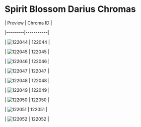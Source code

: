 # Spirit Blossom Darius Chromas


| Preview | Chroma ID |

|---------|-----------|

| ![122044](https://raw.communitydragon.org/latest/plugins/rcp-be-lol-game-data/global/default/v1/champion-chroma-images/122/122044.png) | 122044 |

| ![122045](https://raw.communitydragon.org/latest/plugins/rcp-be-lol-game-data/global/default/v1/champion-chroma-images/122/122045.png) | 122045 |

| ![122046](https://raw.communitydragon.org/latest/plugins/rcp-be-lol-game-data/global/default/v1/champion-chroma-images/122/122046.png) | 122046 |

| ![122047](https://raw.communitydragon.org/latest/plugins/rcp-be-lol-game-data/global/default/v1/champion-chroma-images/122/122047.png) | 122047 |

| ![122048](https://raw.communitydragon.org/latest/plugins/rcp-be-lol-game-data/global/default/v1/champion-chroma-images/122/122048.png) | 122048 |

| ![122049](https://raw.communitydragon.org/latest/plugins/rcp-be-lol-game-data/global/default/v1/champion-chroma-images/122/122049.png) | 122049 |

| ![122050](https://raw.communitydragon.org/latest/plugins/rcp-be-lol-game-data/global/default/v1/champion-chroma-images/122/122050.png) | 122050 |

| ![122051](https://raw.communitydragon.org/latest/plugins/rcp-be-lol-game-data/global/default/v1/champion-chroma-images/122/122051.png) | 122051 |

| ![122052](https://raw.communitydragon.org/latest/plugins/rcp-be-lol-game-data/global/default/v1/champion-chroma-images/122/122052.png) | 122052 |